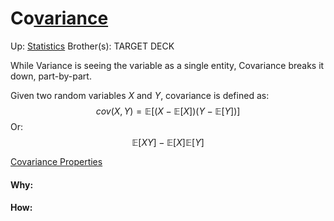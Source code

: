 # Co[variance](variance)

Up: [Statistics](statistics) 
Brother(s):
TARGET DECK

While Variance is seeing the variable as a single entity, 
Covariance breaks it down, part-by-part.

Given two random variables $X$ and $Y$, covariance is defined as:
$$ cov(X,Y) = \mathbb{E} [ (X − \mathbb{E}[X]) (Y − \mathbb{E}[Y]) ] $$
Or:
$$ \mathbb{E}[XY] -\mathbb{E}[X]\mathbb{E}[Y] $$

[Covariance Properties](covariance_properties) 


































#### Why:
#### How:









